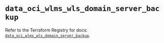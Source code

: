 # `data_oci_wlms_wls_domain_server_backup`

Refer to the Terraform Registry for docs: [`data_oci_wlms_wls_domain_server_backup`](https://registry.terraform.io/providers/hashicorp/oci/7.19.0/docs/data-sources/wlms_wls_domain_server_backup).

